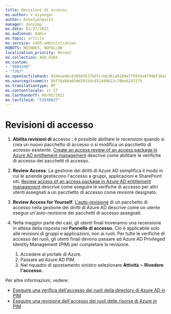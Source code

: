 ```yaml
---
title: Revisioni di accesso
ms.author: v-aiyengar
author: AshaIyengar21
manager: dansimp
ms.date: 01/27/2021
ms.audience: Admin
ms.topic: article
ms.service: o365-administration
ROBOTS: NOINDEX, NOFOLLOW
localization_priority: Normal
ms.collection: Adm_O365
ms.custom:
- "9004349"
- "7767"
ms.openlocfilehash: 92d4aa46c8385035275d7ccbb361a9199e7f5924a87998f3beba32a2b02bbcc9
ms.sourcegitcommit: b5f7da89a650d2915dc652449623c78be6247175
ms.translationtype: MT
ms.contentlocale: it-IT
ms.lasthandoff: 08/05/2021
ms.locfileid: "53938627"
---
```

# <a name="access-reviews"></a>Revisioni di accesso

1. **Abilita revisioni di** accesso : è possibile abilitare le recensioni quando si crea un nuovo pacchetto di accesso o si modifica un pacchetto di accesso esistente. [Create an access review of an access package in Azure AD entitlement management](https://docs.microsoft.com/azure/active-directory/governance/entitlement-management-access-reviews-create) descrive come abilitare le verifiche di accesso dei pacchetti di accesso.

1. **Review Access**: La gestione dei diritti di Azure AD semplifica il modo in cui le aziende gestiscono l'accesso a gruppi, applicazioni e SharePoint siti. [Review access of an access package in Azure AD entitlement management](https://docs.microsoft.com/azure/active-directory/governance/entitlement-management-access-reviews-create) descrive come eseguire le verifiche di accesso per altri utenti assegnati a un pacchetto di accesso come revisore designato.

1. **Review Access for Yourself**: [L'auto-revisione](https://docs.microsoft.com/azure/active-directory/governance/entitlement-management-access-reviews-self-review) di un pacchetto di accesso nella gestione dei diritti di Azure AD descrive come un utente esegue un'auto-revisione dei pacchetti di accesso assegnati.

1. Nella maggior parte dei casi, gli utenti finali troveranno una recensione in attesa della risposta nel **Pannello di accesso.** Ciò è applicabile solo alle revisioni di gruppi e applicazioni, non ai ruoli. Per tutte le verifiche di accesso dei ruoli, gli utenti finali devono passare ad Azure AD Privileged Identity Management (PIM) per completare la revisione.

    1. Accedere al portale di Azure.
    2. Passare ad Azure AD PIM.
    3. Nel riquadro di spostamento sinistro selezionare **Attività**  >  **Rivedere l'accesso.**
    
Per altre informazioni, vedere:

- [Eseguire una verifica dell'accesso dei ruoli della directory di Azure AD in PIM ](https://docs.microsoft.com/azure/active-directory/privileged-identity-management/pim-how-to-perform-security-review/)
- [Eseguire una revisione dell'accesso dei ruoli delle risorse di Azure in PIM](https://docs.microsoft.com/azure/active-directory/privileged-identity-management/pim-resource-roles-perform-access-review/)